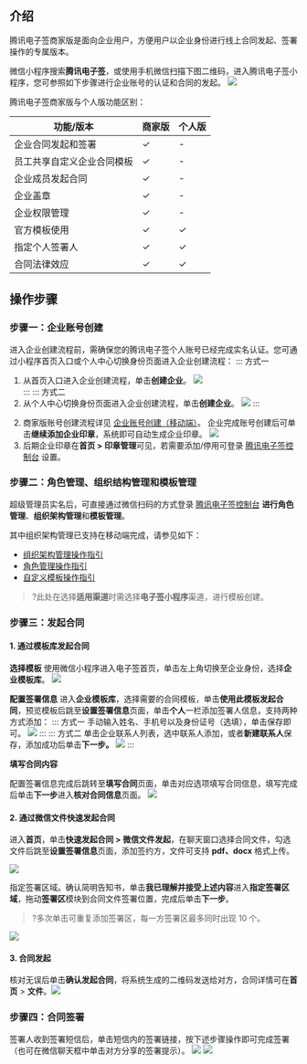 ## 介绍
腾讯电子签商家版是面向企业用户，方便用户以企业身份进行线上合同发起、签署操作的专属版本。

微信小程序搜索**腾讯电子签**，或使用手机微信扫描下图二维码，进入腾讯电子签小程序，您可参照如下步骤进行企业账号的认证和合同的发起。
 ![](https://qcloudimg.tencent-cloud.cn/raw/3a2c07ef964034290f1c403484b99ad5.png)        

腾讯电子签商家版与个人版功能区别：

| **功能/版本**              | **商家版** | **个人版** |
| -------------------------- | ---------- | ---------- |
| 企业合同发起和签署          | &#10003;      | -      |
| 员工共享自定义企业合同模板 | &#10003;      | -      |
| 企业成员发起合同           | &#10003;      | -      |
| 企业盖章                   | &#10003;      | -      |
| 企业权限管理               | &#10003;      | -      |
| 官方模板使用               | &#10003;      | &#10003;      |
| 指定个人签署人             | &#10003;      | &#10003;      |
| 合同法律效应               | &#10003;      | &#10003;      |


## 操作步骤
### 步骤一：企业账号创建
进入企业创建流程前，需确保您的腾讯电子签个人账号已经完成实名认证。您可通过小程序首页入口或个人中心切换身份页面进入企业创建流程：
<dx-tabs>
::: 方式一
1. 从首页入口进入企业创建流程，单击**创建企业**。
![](https://qcloudimg.tencent-cloud.cn/raw/133d38d6232dff011b74369233c53930.png)  
:::
::: 方式二
1. 从个人中心切换身份页面进入企业创建流程，单击**创建企业**。
![](https://qcloudimg.tencent-cloud.cn/raw/a5a4fe1ada62335594a07f6200e42940.png)
:::
</dx-tabs>

2. 商家版账号创建流程详见 [企业账号创建（移动端）](https://cloud.tencent.com/document/product/1323/65907?from=copy)。
企业完成账号创建后可单击**继续添加企业印章**，系统即可自动生成企业印章。                 ![](https://qcloudimg.tencent-cloud.cn/raw/9564cf0e26be24ba5e7da73ac610650c.png)        
3. 后期企业印章在**首页 > 印章管理**可见，若需要添加/停用可登录 <a href="https://ess.tencent.com/">腾讯电子签控制台</a> 设置。

### 步骤二：角色管理、组织结构管理和模板管理
超级管理员实名后，可直接通过微信扫码的方式登录 [腾讯电子签控制台](https://ess.tencent.com/) **进行角色管理**、**组织架构管理**和**模板管理**。

其中组织架构管理已支持在移动端完成，请参见如下：
- [组织架构管理操作指引](https://cloud.tencent.com/document/product/1323/58495)
- [角色管理操作指引](https://cloud.tencent.com/document/product/1323/61355)
- [自定义模板操作指引](https://cloud.tencent.com/document/product/1323/61357)  
>?此处在选择**适用渠道**时需选择**电子签小程序**渠道，进行模板创建。

### 步骤三：发起合同

#### 1. 通过模板库发起合同
**选择模板**
使用微信小程序进入电子签首页，单击左上角切换至企业身份，选择**企业模板库**。
![](https://qcloudimg.tencent-cloud.cn/raw/b9736b7fe2917e4ad254f38b3aa69c66.png)

**配置签署信息** 
进入**企业模板库**，选择需要的合同模板，单击**使用此模板发起合同**，预览模板后跳至**设置签署信息**页面，单击**个人**一栏添加签署人信息，支持两种方式添加：
<dx-tabs>
::: 方式一
手动输入姓名、手机号以及身份证号（选填），单击保存即可。
![](https://qcloudimg.tencent-cloud.cn/raw/9e2f5adb4cb5e9ece32739a80f7e74c9.png)
:::
::: 方式二
单击企业联系人列表，选中联系人添加，或者**新建联系人**保存，添加成功后单击**下一步。**
![](https://qcloudimg.tencent-cloud.cn/raw/98a06c79241d7f0174908db94e051f2d.png)
:::
</dx-tabs>

**填写合同内容**

配置签署信息完成后跳转至**填写合同**页面，单击对应选项填写合同信息，填写完成后单击**下一步**进入**核对合同信息**页面。
![](https://qcloudimg.tencent-cloud.cn/raw/62fc533c0dcfe6e5a969d99802df3a69.png)

#### 2. 通过微信文件快速发起合同
进入**首页**，单击**快速发起合同 > 微信文件发起**，在聊天窗口选择合同文件，勾选文件后跳至**设置签署信息**页面，添加签约方，文件可支持 **pdf、docx** 格式上传。 

![](https://qcloudimg.tencent-cloud.cn/raw/3457b976ac425663bca8256ab80d1ef2.png)

指定签署区域。确认简明告知书，单击**我已理解并接受上述内容**进入**指定签署区域**，拖动**签署区**模块到合同文件签署位置，完成后单击**下一步**。
>?多次单击可重复添加签署区，每⼀⽅签署区最多同时出现 10 个。

![](https://qcloudimg.tencent-cloud.cn/raw/46ff07aec8a560fa4e47eb32a63dabcf.png)

#### 3. 合同发起
核对无误后单击**确认发起合同**，将系统生成的二维码发送给对方，合同详情可在**首页** > **文件**。![](https://qcloudimg.tencent-cloud.cn/raw/f3dfd9e021a0c06052cd725e2509ce59.png)

### 步骤四：合同签署
签署人收到签署短信后，单击短信内的签署链接，按下述步骤操作即可完成签署（也可在微信聊天框中单击对方分享的签署提示）。
![](https://qcloudimg.tencent-cloud.cn/raw/70aa932743b2d9cf73ba6de06640564d.png)
![](https://qcloudimg.tencent-cloud.cn/raw/d34500a9672b5e28bffc8ee196fbf953.png)
